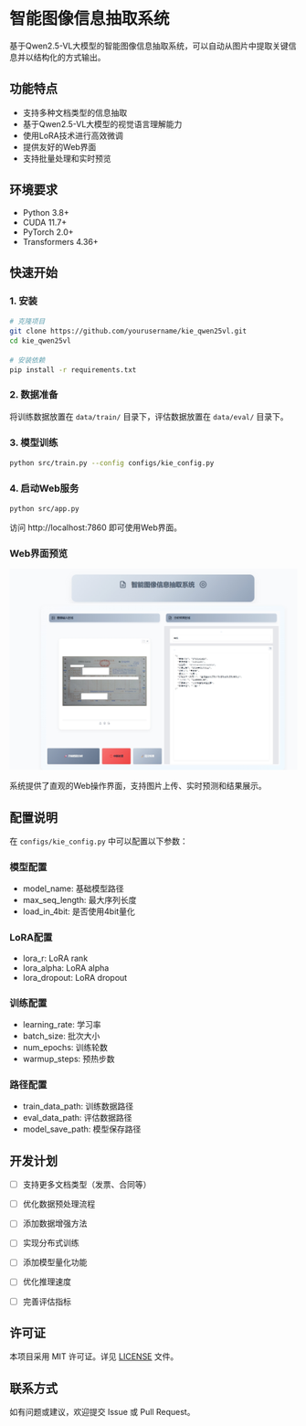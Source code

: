 # 智能图像信息抽取系统

基于Qwen2.5-VL大模型的智能图像信息抽取系统，可以自动从图片中提取关键信息并以结构化的方式输出。

## 功能特点

- 支持多种文档类型的信息抽取
- 基于Qwen2.5-VL大模型的视觉语言理解能力
- 使用LoRA技术进行高效微调
- 提供友好的Web界面
- 支持批量处理和实时预览

## 环境要求

- Python 3.8+
- CUDA 11.7+
- PyTorch 2.0+
- Transformers 4.36+

## 快速开始

### 1. 安装

```bash
# 克隆项目
git clone https://github.com/yourusername/kie_qwen25vl.git
cd kie_qwen25vl

# 安装依赖
pip install -r requirements.txt
```

### 2. 数据准备

将训练数据放置在 `data/train/` 目录下，评估数据放置在 `data/eval/` 目录下。

### 3. 模型训练

```bash
python src/train.py --config configs/kie_config.py
```

### 4. 启动Web服务

```bash
python src/app.py
```

访问 http://localhost:7860 即可使用Web界面。

### Web界面预览

![Web界面预览](src/ui.png)

系统提供了直观的Web操作界面，支持图片上传、实时预测和结果展示。

## 配置说明

在 `configs/kie_config.py` 中可以配置以下参数：

### 模型配置
- model_name: 基础模型路径
- max_seq_length: 最大序列长度
- load_in_4bit: 是否使用4bit量化

### LoRA配置
- lora_r: LoRA rank
- lora_alpha: LoRA alpha
- lora_dropout: LoRA dropout

### 训练配置
- learning_rate: 学习率
- batch_size: 批次大小
- num_epochs: 训练轮数
- warmup_steps: 预热步数

### 路径配置
- train_data_path: 训练数据路径
- eval_data_path: 评估数据路径
- model_save_path: 模型保存路径

## 开发计划

- [ ] 支持更多文档类型（发票、合同等）
- [ ] 优化数据预处理流程
- [ ] 添加数据增强方法
- [ ] 实现分布式训练
- [ ] 添加模型量化功能
- [ ] 优化推理速度
- [ ] 完善评估指标


## 许可证

本项目采用 MIT 许可证。详见 [LICENSE](LICENSE) 文件。

## 联系方式

如有问题或建议，欢迎提交 Issue 或 Pull Request。